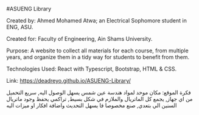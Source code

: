 #ASUENG Library

Created by: Ahmed Mohamed Atwa; an Electrical Sophomore student in ENG, ASU.

Created for: Faculty of Engineering, Ain Shams University.

Purpose: A website to collect all materials for each course, from multiple years, and organize them
in a tidy way for students to benefit from them.

Technologies Used: React with Typescript, Bootstrap, HTML & CSS.

Link: https://deadreyo.github.io/ASUENG-Library/

فكرة الموقع: مكان موحد لمواد هندسة عين شمس يسهل الوصول اليه, سريع التحميل من اي جهاز, يجمع كل الماتريال والملازم في شكل بسيط, تراكمي يحفظ وجود ماتريال السنين الي بتعدي, صنع مخصوصا فا يسهل التحديث واضافة افكار او ميزات اليه
